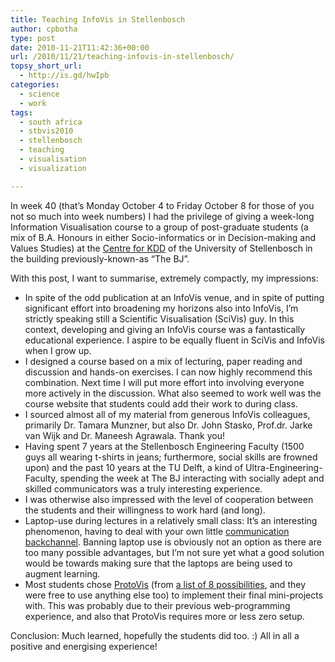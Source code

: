 ```yaml
---
title: Teaching InfoVis in Stellenbosch
author: cpbotha
type: post
date: 2010-11-21T11:42:36+00:00
url: /2010/11/21/teaching-infovis-in-stellenbosch/
topsy_short_url:
  - http://is.gd/hwIpb
categories:
  - science
  - work
tags:
  - south africa
  - stbvis2010
  - stellenbosch
  - teaching
  - visualisation
  - visualization

---
```

In week 40 (that&#8217;s Monday October 4 to Friday October 8 for those of you not so much into week numbers) I had the privilege of giving a week-long Information Visualisation course to a group of post-graduate students (a mix of B.A. Honours in either Socio-informatics or in Decision-making and Values Studies) at the [Centre for KDD][1] of the University of Stellenbosch in the building previously-known-as &#8220;The BJ&#8221;.

With this post, I want to summarise, extremely compactly, my impressions:

  * In spite of the odd publication at an InfoVis venue, and in spite of putting significant effort into broadening my horizons also into InfoVis, I&#8217;m strictly speaking still a Scientific Visualisation (SciVis) guy. In this context, developing and giving an InfoVis course was a fantastically educational experience. I aspire to be equally fluent in SciVis and InfoVis when I grow up.
  * I designed a course based on a mix of lecturing, paper reading and discussion and hands-on exercises. I can now highly recommend this combination. Next time I will put more effort into involving everyone more actively in the discussion. What also seemed to work well was the course website that students could add their work to during class.
  * I sourced almost all of my material from generous InfoVis colleagues, primarily Dr. Tamara Munzner, but also Dr. John Stasko, Prof.dr. Jarke van Wijk and Dr. Maneesh Agrawala. Thank you!
  * Having spent 7 years at the Stellenbosch Engineering Faculty (1500 guys all wearing t-shirts in jeans; furthermore, social skills are frowned upon) and the past 10 years at the TU Delft, a kind of Ultra-Engineering-Faculty, spending the week at The BJ interacting with socially adept and skilled communicators was a truly interesting experience.
  * I was otherwise also impressed with the level of cooperation between the students and their willingness to work hard (and long).
  * Laptop-use during lectures in a relatively small class: It&#8217;s an interesting phenomenon, having to deal with your own little [communication backchannel][2]. Banning laptop use is obviously not an option as there are too many possible advantages, but I&#8217;m not sure yet what a good solution would be towards making sure that the laptops are being used to augment learning.
  * Most students chose [ProtoVis][3] (from [a list of 8 possibilities][4], and they were free to use anything else too) to implement their final mini-projects with. This was probably due to their previous web-programming experience, and also that ProtoVis requires more or less zero setup.

Conclusion: Much learned, hopefully the students did too. :) All in all a positive and energising experience!

 [1]: http://www.informatics.sun.ac.za/ "Centre for KDD website"
 [2]: http://mariandoerk.de/visualbackchannel/ "visual backchannel paper at infovis 2010"
 [3]: http://vis.stanford.edu/protovis/ "ProtoVis website"
 [4]: http://stbvis2010.medvis.org/syllabus/p-infovis-design "list of software toolkits stbvis2010 students could use"

